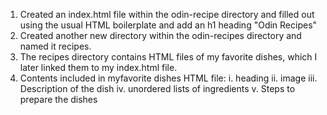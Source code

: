 1. Created an index.html file within the odin-recipe directory and filled out using the usual HTML boilerplate and add an h1 heading "Odin Recipes"
2. Created another new directory within the odin-recipes directory and named it recipes.
3. The recipes directory contains HTML files of my favorite dishes, which I later linked them to my index.html file.
4. Contents included in myfavorite dishes HTML file:
    i. heading
    ii. image
    iii. Description of the dish
    iv. unordered lists of ingredients
    v. Steps to prepare the dishes
